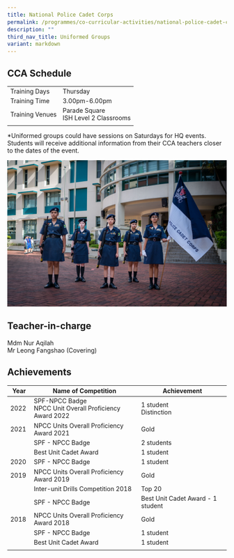 ```yaml
---
title: National Police Cadet Corps
permalink: /programmes/co-curricular-activities/national-police-cadet-corps/
description: ""
third_nav_title: Uniformed Groups
variant: markdown
---
```

CCA Schedule
------------

| | |
| --- | --- | 
| Training Days | Thursday |   
| Training Time | 3.00pm-6.00pm | 
| Training Venues | Parade Square  <br> ISH Level 2 Classrooms |   
| | |
  
*Uniformed groups could have sessions on Saturdays for HQ events. Students will receive additional information from their CCA teachers closer to the dates of the event.

![](/images/npcc12023.jpg)

Teacher-in-charge
------------------

Mdm Nur Aqilah <br>
Mr Leong Fangshao (Covering)


  
Achievements
------------

| Year | Name of Competition | Achievement |
| --- | --- | --- |
| 2022&nbsp; | SPF-NPCC Badge&nbsp;<br> NPCC Unit Overall Proficiency Award 2022 | 1 student&nbsp; <br> Distinction|
| 2021&nbsp; | NPCC Units Overall Proficiency Award 2021&nbsp; | Gold&nbsp; |
|   | SPF - NPCC Badge&nbsp; | 2 students&nbsp; |
| &nbsp; | Best Unit Cadet Award&nbsp; | 1 student&nbsp; |
| 2020 | SPF - NPCC Badge | 1 student |
| 2019 | NPCC Units Overall Proficiency Award 2019 | Gold |
| &nbsp; | Inter-unit Drills Competition 2018&nbsp; | Top 20 |
| &nbsp; | SPF - NPCC Badge | Best Unit Cadet Award - 1 student&nbsp; |
| 2018 | NPCC Units Overall Proficiency Award 2018 | Gold&nbsp; |
| &nbsp; | SPF - NPCC Badge | 1 student  |
| &nbsp; | Best Unit Cadet Award&nbsp; | 1 student&nbsp; |
| | | |
